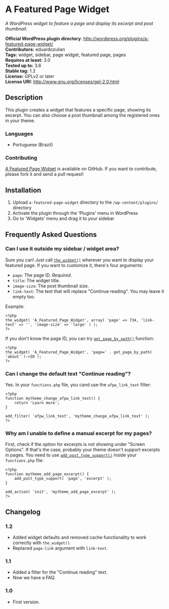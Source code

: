 # A Featured Page Widget #
*A WordPress widget to feature a page and display its excerpt and post thumbnail.*  


**Official WordPress plugin directory**: http://wordpress.org/plugins/a-featured-page-widget/  
**Contributors:** eduardozulian  
**Tags:** widget, sidebar, page widget, featured page, pages  
**Requires at least:** 3.0  
**Tested up to:** 3.6  
**Stable tag:** 1.2  
**License:** GPLv2 or later  
**License URI:** http://www.gnu.org/licenses/gpl-2.0.html

## Description ##

This plugin creates a widget that features a specific page, showing its excerpt. You can also choose a post thumbnail among the registered ones in your theme.

### Languages ###

* Portuguese (Brazil)

### Contributing ###
[A Featured Page Widget](https://github.com/eduardozulian/a-featured-page-widget) is available on GitHub. If you want to contribute, please fork it and send a pull request!

## Installation ##

1. Upload `a-featured-page-widget` directory to the `/wp-content/plugins/` directory
2. Activate the plugin through the 'Plugins' menu in WordPress
3. Go to 'Widgets' menu and drag it to your sidebar

## Frequently Asked Questions ##

### Can I use it outside my sidebar / widget area?

Sure you can! Just call [`the_widget()`](http://codex.wordpress.org/Function_Reference/the_widget) wherever you want to display your featured page. If you want to customize it, there's four arguments:

* `page`: The page ID. *Required*.
* `title`: The widget title.
* `image-size`: The post thumbnail size. 
* `link-text`: The text that will replace "Continue reading". You may leave it empty too.

Example:
```
<?php
the_widget( 'A_Featured_Page_Widget', array( 'page' => 734, 'link-text' => '', 'image-size' => 'large' ) );
?>
```

If you don't know the page ID, you can try [`get_page_by_path()`](http://codex.wordpress.org/Function_Reference/get_page_by_path) function:
```
<?php
the_widget( 'A_Featured_Page_Widget', 'page=' . get_page_by_path( 'about' )->ID );
?>
```

### Can I change the default text "Continue reading"? ###

Yes. In your `functions.php` file, you cand use the `afpw_link_text` filter:
```
<?php
function mytheme_change_afpw_link_text() {
    return 'Learn more';
}

add_filter( 'afpw_link_text', 'mytheme_change_afpw_link_text' );
?>
```

### Why am I unable to define a manual excerpt for my pages? ###

First, check if the option for excerpts is not showing under "Screen Options". If that's the case, probably your theme doesn't support excerpts in pages. You need to use [`add_post_type_support()`](http://codex.wordpress.org/Function_Reference/add_post_type_support) inside your `functions.php` file:
```
<?php
function mytheme_add_page_excerpt() {
    add_post_type_support( 'page', 'excerpt' );
}

add_action( 'init', 'mytheme_add_page_excerpt' );
?>
```

## Changelog ##

### 1.2 ###
* Added widget defaults and removed cache functionality to work correctly with `the_widget()`.
* Replaced `page-link` argument with `link-text`.

### 1.1 ###
* Added a filter for the "Continue reading" text.
* Now we have a FAQ.

### 1.0 ###
* First version.
